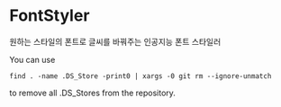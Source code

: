 # FontStyler
원하는 스타일의 폰트로 글씨를 바꿔주는 인공지능 폰트 스타일러


You can use 
```
find . -name .DS_Store -print0 | xargs -0 git rm --ignore-unmatch 
```
to remove all .DS_Stores from the repository.